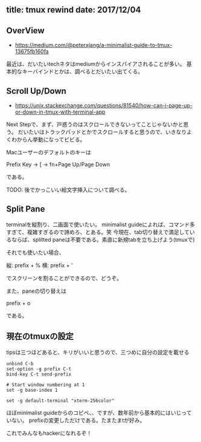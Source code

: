 title: tmux rewind
date: 2017/12/04
---

## OverView

- https://medium.com/@peterxjang/a-minimalist-guide-to-tmux-13675fb160fa

最近は、だいたいtechネタはmediumからインスパイアされることが多い。
基本的なキーバインドとかは、調べるとだいたい出てくる。

## Scroll Up/Down

- https://unix.stackexchange.com/questions/81540/how-can-i-page-up-or-down-in-tmux-with-terminal-app

Next Stepで、まず、戸惑うのはスクロールできないってことじゃないかと思う。
だいたいはトラックパッドとかでスクロールすると思うので、いきなりよくわからん挙動になってビビる。

Macユーザーのデフォルトのキーは

Prefix Key -> [ -> fn+Page Up/Page Down

である。

TODO: 後でかっこいい絵文字挿入について調べる。

## Split Pane

terminalを縦割り、二画面で使いたい。
minimalist guideによれば、コマンド多すぎて、複雑すぎるので諦めろ、とある。笑
今現在、tab切り替えで満足しているならば、splitted paneは不要である。素直に新規tabを立ち上げよう(tmuxで)

それでも使いたい場合、

縦: prefix + %
横: prefix + '

でスクリーンを割ることができるので、どうぞ。

また、paneの切り替えは

prefix + o

である。

## 現在のtmuxの設定

tipsは三つほどあると、キリがいいと思うので、三つめに自分の設定を載せる

```
unbind C-b
set-option -g prefix C-t
bind-key C-t send-prefix

# Start window numbering at 1
set -g base-index 1

set -g default-terminal "xterm-256color"
```

ほぼminimalist guideからのコピペ、、ですが、数年前から基本的にはいじっていない。
prefixの変更しただけである。たまたまtが好み。

これでみんなもhackerになれるぞ！

